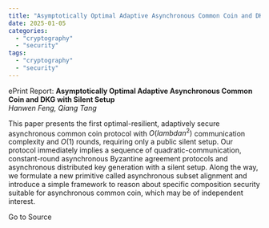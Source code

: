 ```yaml
---
title: "Asymptotically Optimal Adaptive Asynchronous Common Coin and DKG with Silent Setup"
date: 2025-01-05
categories: 
  - "cryptography"
  - "security"
tags: 
  - "cryptography"
  - "security"
---
```


ePrint Report: **Asymptotically Optimal Adaptive Asynchronous Common Coin and DKG with Silent Setup**  
_Hanwen Feng, Qiang Tang_

This paper presents the first optimal-resilient, adaptively secure asynchronous common coin protocol with $O(lambda n^2)$ communication complexity and $O(1)$ rounds, requiring only a public silent setup. Our protocol immediately implies a sequence of quadratic-communication, constant-round asynchronous Byzantine agreement protocols and asynchronous distributed key generation with a silent setup. Along the way, we formulate a new primitive called asynchronous subset alignment and introduce a simple framework to reason about specific composition security suitable for asynchronous common coin, which may be of independent interest.

Go to Source
